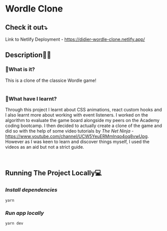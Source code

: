 # <b>Wordle Clone</b>

## <b>Check it out⤵️</b>

Link to Netlify Deployment - https://didier-wordle-clone.netlify.app/  

## <b>Description✍🏾</b>

### <b>💭What is it?</b>

This is a clone of the classice Wordle game!
<br/><br/>

### <b>💭What have I learnt?</b>

Through this project I learnt about CSS animations, react custom hooks and I also learnt more about working with event listeners. I worked on the algorithm to evaluate the game board alongside my peers on the Academy coding bootcamp. I then decided to actually create a clone of the game and did so with the help of some video tutorials by <i>The Net Ninja</i> - https://www.youtube.com/channel/UCW5YeuERMmlnqo4oq8vwUpg. However as I was keen to learn and discover things myself, I used the videos as an aid but not a strict guide.

<br/>

## <b>Running The Project Locally💻</b>

### <b><i>Install dependencies</i></b>

```
yarn
```

### <b><i>Run app locally</i></b>

```
yarn dev
```
